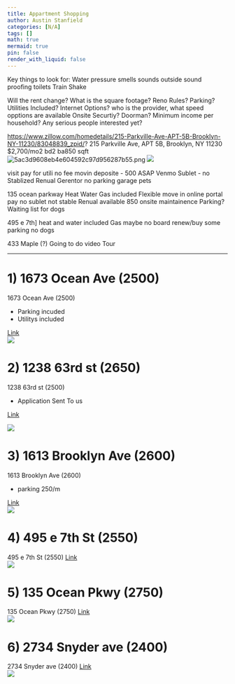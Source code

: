 ```yaml
---
title: Appartment Shopping
author: Austin Stanfield
categories: [N/A]
tags: []
math: true
mermaid: true
pin: false
render_with_liquid: false
---
```


Key things to look for: 
Water pressure
smells
sounds
outside sound proofing
toilets
Train Shake


Will the rent change?
What is the square footage?
Reno Rules?
Parking?
Utilities Included?
Internet Options? who is the provider, what speed opptions are available
Onsite Securtiy?
Doorman?
Minimum income per household?
Any serious people interested yet?



https://www.zillow.com/homedetails/215-Parkville-Ave-APT-5B-Brooklyn-NY-11230/83048839_zpid/?
215 Parkville Ave, APT 5B, Brooklyn, NY 11230
$2,700/mo2 bd2 ba850 sqft
![5ac3d9608eb4e604592c97d956287b55.png](:/1121235412134c24b0da23df9f938d49)
![](https://photos.zillowstatic.com/fp/8083422b7d23d6d1b46e67b9c8cd113d-uncropped_scaled_within_1536_1152.webp)

visit 
pay for utili
no fee
movin deposite - 500
ASAP
Venmo
Sublet - no
Stablized
Renual
Gerentor
no parking garage
pets



135 ocean parkway
Heat Water Gas included
Flexible move in
online portal pay
no sublet
not stable
Renual available
850
onsite maintainence
Parking?
Waiting list for dogs


495 e 7th]
heat and water included Gas maybe
no board 
renew/buy
some parking
no dogs

433 Maple (?) Going to do video Tour






---
# 1) 1673 Ocean Ave (2500)
1673 Ocean Ave (2500)
* Parking incuded
* Utilitys included

[Link](https://www.zillow.com/homedetails/1673-Ocean-Ave-6G-Brooklyn-NY-11230/2078111362_zpid/)  
![](
https://photos.zillowstatic.com/fp/76241b2273acd573efb4ad406a7eacb9-cc_ft_576.webp
)

# 2) 1238 63rd st (2650)
1238 63rd st (2500)
* Application Sent To us

[Link](https://www.zillow.com/homedetails/1238-63rd-St-APT-D323-Brooklyn-NY-11219/2061008995_zpid/)  

![](
https://photos.zillowstatic.com/fp/726faafd76f41af58f0549e749bb0c53-cc_ft_384.webp
)

# 3) 1613 Brooklyn Ave (2600)
1613 Brooklyn Ave (2600)
* parking 250/m

[Link](https://www.zillow.com/homedetails/1613-Brooklyn-Ave-APT-605-Brooklyn-NY-11210/2060728681_zpid/)  
![](
https://photos.zillowstatic.com/fp/485b3b478f6609ca00f117d91601d1af-cc_ft_576.webp
)

# 4) 495 e 7th St (2550)
495 e 7th St (2550)
[Link](https://www.zillow.com/homedetails/495-E-7th-St-79-Brooklyn-NY-11218/2062151349_zpid/)  
![](https://photos.zillowstatic.com/fp/d8324c6069433c1a9c3c6facf73a845b-p_f.jpg)

# 5) 135 Ocean Pkwy (2750)
135 Ocean Pkwy (2750)
[Link](https://www.zillow.com/homedetails/135-Ocean-Pkwy-APT-11-Brooklyn-NY-11218/2060446926_zpid/)  
![](
https://photos.zillowstatic.com/fp/ca547fb6e3a51b45c57b647789b748f8-p_f.jpg
)

# 6) 2734 Snyder ave (2400)
2734 Snyder ave (2400)
[Link](https://www.zillow.com/homedetails/2734-Snyder-Ave-APT-3A-Brooklyn-NY-11226/2091309958_zpid/)  
![](
https://photos.zillowstatic.com/fp/5c4a4e9c27fce8155850ca42438de302-cc_ft_576.webp
)





